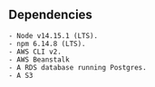 
## Dependencies

```
- Node v14.15.1 (LTS).
- npm 6.14.8 (LTS).
- AWS CLI v2.
- AWS Beanstalk
- A RDS database running Postgres.
- A S3 